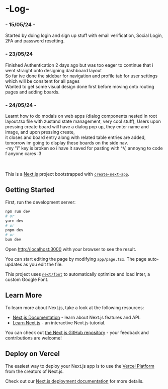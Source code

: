 
# -Log-
### - 15/05/24 - 
Started by doing login and sign up stuff with email verification, Social Login, 2FA and password resetting. <br>
### - 23/05/24
Finished Authentication 2 days ago but was too eager to continue that i went straight onto designing dashboard layout<br>
So far ive done the sidebar for navigation and profile tab for user settings which will be consitent for all pages<br>
Wanted to get some visual design done first before moving onto routing pages and adding boards.
### - 24/05/24 -
Learnt how to do modals on web apps (dialog components nested in root layout.tsx file with zustand state management, very cool stuff),
Users upon pressing create board will have a dialog pop up, they enter name and image, and upon pressing create,<br> 
it closes and board entry along with related table entries are added, tomorrow im going to display these boards on the side nav.<br>
-my "i" key is broken so i have it saved for pasting with ^V, annoyng to code f anyone cares :3



<br><br>
This is a [Next.js](https://nextjs.org/) project bootstrapped with [`create-next-app`](https://github.com/vercel/next.js/tree/canary/packages/create-next-app).

## Getting Started

First, run the development server:

```bash
npm run dev
# or
yarn dev
# or
pnpm dev
# or
bun dev
```

Open [http://localhost:3000](http://localhost:3000) with your browser to see the result.

You can start editing the page by modifying `app/page.tsx`. The page auto-updates as you edit the file.

This project uses [`next/font`](https://nextjs.org/docs/basic-features/font-optimization) to automatically optimize and load Inter, a custom Google Font.

## Learn More

To learn more about Next.js, take a look at the following resources:

- [Next.js Documentation](https://nextjs.org/docs) - learn about Next.js features and API.
- [Learn Next.js](https://nextjs.org/learn) - an interactive Next.js tutorial.

You can check out [the Next.js GitHub repository](https://github.com/vercel/next.js/) - your feedback and contributions are welcome!

## Deploy on Vercel

The easiest way to deploy your Next.js app is to use the [Vercel Platform](https://vercel.com/new?utm_medium=default-template&filter=next.js&utm_source=create-next-app&utm_campaign=create-next-app-readme) from the creators of Next.js.

Check out our [Next.js deployment documentation](https://nextjs.org/docs/deployment) for more details.










